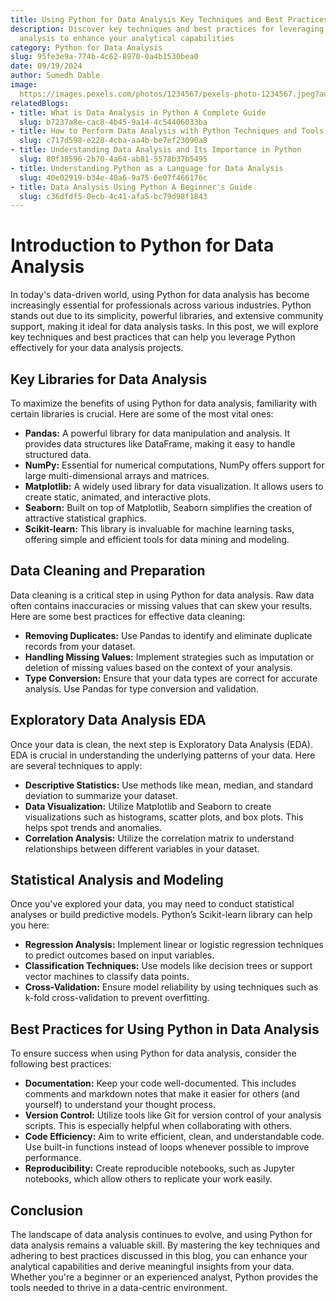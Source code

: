 ```yaml
---
title: Using Python for Data Analysis Key Techniques and Best Practices
description: Discover key techniques and best practices for leveraging Python in data
  analysis to enhance your analytical capabilities
category: Python for Data Analysis
slug: 95fe3e9a-774b-4c62-8970-0a4b1530bea0
date: 09/19/2024
author: Sumedh Dable
image: 
  https://images.pexels.com/photos/1234567/pexels-photo-1234567.jpeg?auto=compress&cs=tinysrgb&w=600
relatedBlogs:
- title: What is Data Analysis in Python A Complete Guide
  slug: b7237a8e-cac8-4b45-9a14-4c54406033ba
- title: How to Perform Data Analysis with Python Techniques and Tools
  slug: c717d598-e228-4cba-aa4b-be7ef23090a8
- title: Understanding Data Analysis and Its Importance in Python
  slug: 80f38596-2b70-4a64-ab81-5578b37b5495
- title: Understanding Python as a Language for Data Analysis
  slug: 40e02919-b34e-40a6-9a75-6e07f466176c
- title: Data Analysis Using Python A Beginner's Guide
  slug: c36dfdf5-0ecb-4c41-afa5-bc79d98f1843
---
```


# Introduction to Python for Data Analysis

In today's data-driven world, using Python for data analysis has become increasingly essential for professionals across various industries. Python stands out due to its simplicity, powerful libraries, and extensive community support, making it ideal for data analysis tasks. In this post, we will explore key techniques and best practices that can help you leverage Python effectively for your data analysis projects.

## Key Libraries for Data Analysis

To maximize the benefits of using Python for data analysis, familiarity with certain libraries is crucial. Here are some of the most vital ones:

- **Pandas:** A powerful library for data manipulation and analysis. It provides data structures like DataFrame, making it easy to handle structured data.
- **NumPy:** Essential for numerical computations, NumPy offers support for large multi-dimensional arrays and matrices.
- **Matplotlib:** A widely used library for data visualization. It allows users to create static, animated, and interactive plots.
- **Seaborn:** Built on top of Matplotlib, Seaborn simplifies the creation of attractive statistical graphics.
- **Scikit-learn:** This library is invaluable for machine learning tasks, offering simple and efficient tools for data mining and modeling.

## Data Cleaning and Preparation

Data cleaning is a critical step in using Python for data analysis. Raw data often contains inaccuracies or missing values that can skew your results. Here are some best practices for effective data cleaning:

- **Removing Duplicates:** Use Pandas to identify and eliminate duplicate records from your dataset.
- **Handling Missing Values:** Implement strategies such as imputation or deletion of missing values based on the context of your analysis.
- **Type Conversion:** Ensure that your data types are correct for accurate analysis. Use Pandas for type conversion and validation.

## Exploratory Data Analysis EDA

Once your data is clean, the next step is Exploratory Data Analysis (EDA). EDA is crucial in understanding the underlying patterns of your data. Here are several techniques to apply:

- **Descriptive Statistics:** Use methods like mean, median, and standard deviation to summarize your dataset.
- **Data Visualization:** Utilize Matplotlib and Seaborn to create visualizations such as histograms, scatter plots, and box plots. This helps spot trends and anomalies.
- **Correlation Analysis:** Utilize the correlation matrix to understand relationships between different variables in your dataset.

## Statistical Analysis and Modeling

Once you've explored your data, you may need to conduct statistical analyses or build predictive models. Python’s Scikit-learn library can help you here:

- **Regression Analysis:** Implement linear or logistic regression techniques to predict outcomes based on input variables.
- **Classification Techniques:** Use models like decision trees or support vector machines to classify data points.
- **Cross-Validation:** Ensure model reliability by using techniques such as k-fold cross-validation to prevent overfitting.

## Best Practices for Using Python in Data Analysis

To ensure success when using Python for data analysis, consider the following best practices:

- **Documentation:** Keep your code well-documented. This includes comments and markdown notes that make it easier for others (and yourself) to understand your thought process.
- **Version Control:** Utilize tools like Git for version control of your analysis scripts. This is especially helpful when collaborating with others.
- **Code Efficiency:** Aim to write efficient, clean, and understandable code. Use built-in functions instead of loops whenever possible to improve performance.
- **Reproducibility:** Create reproducible notebooks, such as Jupyter notebooks, which allow others to replicate your work easily.

## Conclusion

The landscape of data analysis continues to evolve, and using Python for data analysis remains a valuable skill. By mastering the key techniques and adhering to best practices discussed in this blog, you can enhance your analytical capabilities and derive meaningful insights from your data. Whether you're a beginner or an experienced analyst, Python provides the tools needed to thrive in a data-centric environment.